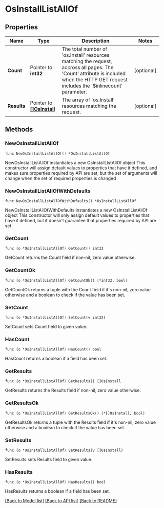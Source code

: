 # OsInstallListAllOf

## Properties

Name | Type | Description | Notes
------------ | ------------- | ------------- | -------------
**Count** | Pointer to **int32** | The total number of &#39;os.Install&#39; resources matching the request, accross all pages. The &#39;Count&#39; attribute is included when the HTTP GET request includes the &#39;$inlinecount&#39; parameter. | [optional] 
**Results** | Pointer to [**[]OsInstall**](os.Install.md) | The array of &#39;os.Install&#39; resources matching the request. | [optional] 

## Methods

### NewOsInstallListAllOf

`func NewOsInstallListAllOf() *OsInstallListAllOf`

NewOsInstallListAllOf instantiates a new OsInstallListAllOf object
This constructor will assign default values to properties that have it defined,
and makes sure properties required by API are set, but the set of arguments
will change when the set of required properties is changed

### NewOsInstallListAllOfWithDefaults

`func NewOsInstallListAllOfWithDefaults() *OsInstallListAllOf`

NewOsInstallListAllOfWithDefaults instantiates a new OsInstallListAllOf object
This constructor will only assign default values to properties that have it defined,
but it doesn't guarantee that properties required by API are set

### GetCount

`func (o *OsInstallListAllOf) GetCount() int32`

GetCount returns the Count field if non-nil, zero value otherwise.

### GetCountOk

`func (o *OsInstallListAllOf) GetCountOk() (*int32, bool)`

GetCountOk returns a tuple with the Count field if it's non-nil, zero value otherwise
and a boolean to check if the value has been set.

### SetCount

`func (o *OsInstallListAllOf) SetCount(v int32)`

SetCount sets Count field to given value.

### HasCount

`func (o *OsInstallListAllOf) HasCount() bool`

HasCount returns a boolean if a field has been set.

### GetResults

`func (o *OsInstallListAllOf) GetResults() []OsInstall`

GetResults returns the Results field if non-nil, zero value otherwise.

### GetResultsOk

`func (o *OsInstallListAllOf) GetResultsOk() (*[]OsInstall, bool)`

GetResultsOk returns a tuple with the Results field if it's non-nil, zero value otherwise
and a boolean to check if the value has been set.

### SetResults

`func (o *OsInstallListAllOf) SetResults(v []OsInstall)`

SetResults sets Results field to given value.

### HasResults

`func (o *OsInstallListAllOf) HasResults() bool`

HasResults returns a boolean if a field has been set.


[[Back to Model list]](../README.md#documentation-for-models) [[Back to API list]](../README.md#documentation-for-api-endpoints) [[Back to README]](../README.md)


